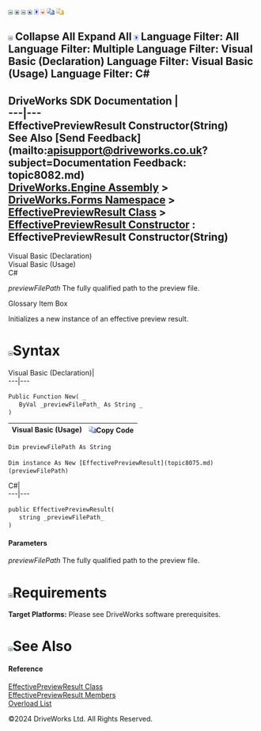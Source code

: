 ![](dotnetimages/collapse.gif) ![](dotnetimages/expand.gif) ![](dotnetimages/collapse.gif) ![](dotnetimages/expand.gif) ![](dotnetimages/drpdown.gif) ![](dotnetimages/drpdown_orange.gif) ![](dotnetimages/copycode.gif) ![](dotnetimages/copycodeHighlight.gif)

![](dotnetimages/collapse.gif) Collapse All Expand All ![](dotnetimages/drpdown.gif) Language Filter: All  Language Filter: Multiple  Language Filter: Visual Basic (Declaration) Language Filter: Visual Basic (Usage) Language Filter: C#  
---  
DriveWorks SDK Documentation  |   
---|---  
EffectivePreviewResult Constructor(String)   
See Also [Send Feedback](mailto:apisupport@driveworks.co.uk?subject=Documentation Feedback: topic8082.md)  
[DriveWorks.Engine Assembly](topic2156.md) > [DriveWorks.Forms Namespace](topic7266.md) > [EffectivePreviewResult Class](topic8075.md) > [EffectivePreviewResult Constructor](topic8081.md) : EffectivePreviewResult Constructor(String)  
---  
  
Visual Basic (Declaration)    
Visual Basic (Usage)    
C# 

_previewFilePath_
    The fully qualified path to the preview file.

Glossary Item Box

Initializes a new instance of an effective preview result. 

# ![](dotnetimages/collapse.gif)Syntax

Visual Basic (Declaration)|   
---|---  
      
    
    Public Function New( _
       ByVal _previewFilePath_ As String _
    )  
  
Visual Basic (Usage)| ![](dotnetimages/copycode.gif)Copy Code  
---|---  
      
    
    Dim previewFilePath As String
     
    Dim instance As New [EffectivePreviewResult](topic8075.md)(previewFilePath)  
  
C#|   
---|---  
      
    
    public EffectivePreviewResult( 
       string _previewFilePath_
    )  
  
#### Parameters

 _previewFilePath_
    The fully qualified path to the preview file.

# ![](dotnetimages/collapse.gif)Requirements

**Target Platforms:** Please see DriveWorks software prerequisites.

# ![](dotnetimages/collapse.gif)See Also

#### Reference

[EffectivePreviewResult Class](topic8075.md)   
[EffectivePreviewResult Members](topic8076.md)   
[Overload List](topic8081.md)

©2024 DriveWorks Ltd. All Rights Reserved.
